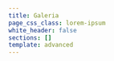```yaml
---
title: Galeria
page_css_class: lorem-ipsum
white_header: false
sections: []
template: advanced
---
```

